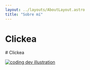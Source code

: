 ```yaml
---
layout: ../layouts/AboutLayout.astro
title: "Sobre mí"
---
```


# Clickea

<div aling="center"> 
# Clickea 
</div>

[![coding dev illustration](/assets/gray-fist.svg)](/rss.xml)

